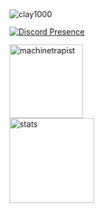<img src="https://readme-typing-svg.herokuapp.com/?font=Fira+Code&duration=2500&pause=500&color=000000&width=655&lines=%F0%9F%8C%BC%20clay%231000" alt="clay1000" />
 </h1>
 
 
[![Discord Presence](https://lanyard-profile-readme.vercel.app/api/183355348646625280?theme=dark&bg=18191c&animated=true&hideDiscrim=true&borderRadius=30px)](https://discord.com/users/183355348646625280)


<div>
    <div>
    <img src="https://count.getloli.com/get/@:clay17k?theme=clay17k" alt="machinetrapist" height="130px"/>
        </div>
<div>

    
   <img src="https://github-readme-stats.vercel.app/api?username=christopheryves&count_private=true&show_icons=true&theme=midnight-purple&hide_border=true" width="%150" height="150px" alt="stats" />

